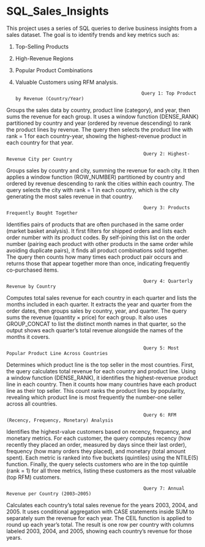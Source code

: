 # SQL_Sales_Insights
This project uses a series of SQL queries to derive business insights from a sales dataset. 
The goal is to identify trends and key metrics such as:
1) Top-Selling Products
2) High-Revenue Regions
3) Popular Product Combinations
4) Valuable Customers using RFM analysis.

                                                     Query 1: Top Product by Revenue (Country/Year)

Groups the sales data by country, product line (category), and year, then sums the revenue for each group. It uses a window function (DENSE_RANK) partitioned by country and year (ordered by revenue descending) to rank the product lines by revenue. The query then selects the product line with rank = 1 for each country-year, showing the highest-revenue product in each country for that year.

                                                      Query 2: Highest-Revenue City per Country 

Groups sales by country and city, summing the revenue for each city. It then applies a window function (ROW_NUMBER) partitioned by country and ordered by revenue descending to rank the cities within each country. The query selects the city with rank = 1 in each country, which is the city generating the most sales revenue in that country.

                                                      Query 3: Products Frequently Bought Together

Identifies pairs of products that are often purchased in the same order (market basket analysis). It first filters for shipped orders and lists each order number with its product codes. By self-joining this list on the order number (pairing each product with other products in the same order while avoiding duplicate pairs), it finds all product combinations sold together. The query then counts how many times each product pair occurs and returns those that appear together more than once, indicating frequently co-purchased items.

                                                      Query 4: Quarterly Revenue by Country 

Computes total sales revenue for each country in each quarter and lists the months included in each quarter. It extracts the year and quarter from the order dates, then groups sales by country, year, and quarter. The query sums the revenue (quantity × price) for each group. It also uses GROUP_CONCAT to list the distinct month names in that quarter, so the output shows each quarter’s total revenue alongside the names of the months it covers.

                                                      Query 5: Most Popular Product Line Across Countries 

Determines which product line is the top seller in the most countries. First, the query calculates total revenue for each country and product line. Using a window function (DENSE_RANK), it identifies the highest-revenue product line in each country. Then it counts how many countries have each product line as their top seller. This count ranks the product lines by popularity, revealing which product line is most frequently the number-one seller across all countries.

                                                      Query 6: RFM (Recency, Frequency, Monetary) Analysis

Identifies the highest-value customers based on recency, frequency, and monetary metrics. For each customer, the query computes recency (how recently they placed an order, measured by days since their last order), frequency (how many orders they placed), and monetary (total amount spent). Each metric is ranked into five buckets (quintiles) using the NTILE(5) function. Finally, the query selects customers who are in the top quintile (rank = 1) for all three metrics, listing these customers as the most valuable (top RFM) customers.

                                                      Query 7: Annual Revenue per Country (2003–2005) 

Calculates each country’s total sales revenue for the years 2003, 2004, and 2005. It uses conditional aggregation with CASE statements inside SUM to separately sum the revenue for each year. The CEIL function is applied to round up each year’s total. The result is one row per country with columns labeled 2003, 2004, and 2005, showing each country’s revenue for those years.
